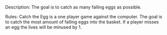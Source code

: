 Description: The goal is to catch as many falling eggs as possible.

Rules: Catch the Egg is a one player game against the computer. The goal is to catch the most amount of falling eggs into the basket. If a player misses an egg the lives will be minused by 1.
